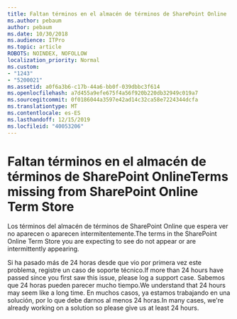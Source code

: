 ```yaml
---
title: Faltan términos en el almacén de términos de SharePoint Online
ms.author: pebaum
author: pebaum
ms.date: 10/30/2018
ms.audience: ITPro
ms.topic: article
ROBOTS: NOINDEX, NOFOLLOW
localization_priority: Normal
ms.custom:
- "1243"
- "5200021"
ms.assetid: a0f6a3b6-c17b-44a6-bb0f-039dbbc3f614
ms.openlocfilehash: a7d455a9efe675f4a56f920b220db32949c019a7
ms.sourcegitcommit: 0f0186044a3597e42ad14c32ca58e7224344dcfa
ms.translationtype: MT
ms.contentlocale: es-ES
ms.lasthandoff: 12/15/2019
ms.locfileid: "40053206"
---
```

# <a name="terms-missing-from-sharepoint-online-term-store"></a><span data-ttu-id="0fa02-102">Faltan términos en el almacén de términos de SharePoint Online</span><span class="sxs-lookup"><span data-stu-id="0fa02-102">Terms missing from SharePoint Online Term Store</span></span>

<span data-ttu-id="0fa02-103">Los términos del almacén de términos de SharePoint Online que espera ver no aparecen o aparecen intermitentemente.</span><span class="sxs-lookup"><span data-stu-id="0fa02-103">The terms in the SharePoint Online Term Store you are expecting to see do not appear or are intermittently appearing.</span></span>
  
<span data-ttu-id="0fa02-104">Si ha pasado más de 24 horas desde que vio por primera vez este problema, registre un caso de soporte técnico.</span><span class="sxs-lookup"><span data-stu-id="0fa02-104">If more than 24 hours have passed since you first saw this issue, please log a support case.</span></span> <span data-ttu-id="0fa02-105">Sabemos que 24 horas pueden parecer mucho tiempo.</span><span class="sxs-lookup"><span data-stu-id="0fa02-105">We understand that 24 hours may seem like a long time.</span></span> <span data-ttu-id="0fa02-106">En muchos casos, ya estamos trabajando en una solución, por lo que debe darnos al menos 24 horas.</span><span class="sxs-lookup"><span data-stu-id="0fa02-106">In many cases, we're already working on a solution so please give us at least 24 hours.</span></span>
  